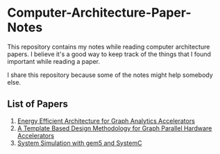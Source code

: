 # Computer-Architecture-Paper-Notes
This repository contains my notes while reading computer architecture papers. I believe it's a good way to keep track of the things that I found important while reading a paper.

I share this repository because some of the notes might help somebody else.  

## List of Papers

1. [Energy Efficient Architecture for Graph Analytics Accelerators](Energy-Efficient-Architecture-for-Graph-Analytics-Accelerators)
2. [A Template Based Design Methodology for Graph Parallel Hardware Accelerators](A-Template-Based-Design-Methodology-for-Graph-Parallel-Hardware-Accelerators)
3. [System Simulation with gem5 and SystemC](System-Simulation-with-gem5-and-SystemC)